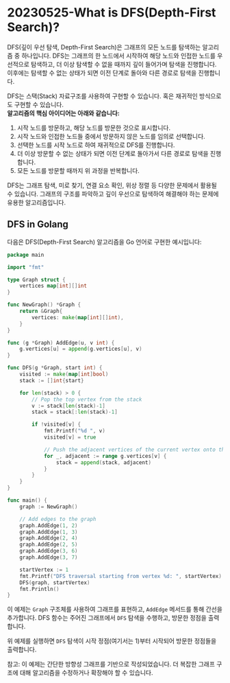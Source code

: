 # 20230525-What is DFS(Depth-First Search)?
DFS(깊이 우선 탐색, Depth-First Search)은 그래프의 모든 노드를 탐색하는 알고리즘 중 하나입니다. DFS는 그래프의 한 노드에서 시작하여 해당 노드와 인접한 노드를 우선적으로 탐색하고, 더 이상 탐색할 수 없을 때까지 깊이 들어가며 탐색을 진행합니다. 이후에는 탐색할 수 없는 상태가 되면 이전 단계로 돌아와 다른 경로로 탐색을 진행합니다.

DFS는 스택(Stack) 자료구조를 사용하여 구현할 수 있습니다. 혹은 재귀적인 방식으로도 구현할 수 있습니다.  
**알고리즘의 핵심 아이디어는 아래와 같습니다:**

1. 시작 노드를 방문하고, 해당 노드를 방문한 것으로 표시합니다.
2. 시작 노드와 인접한 노드들 중에서 방문하지 않은 노드를 임의로 선택합니다.
3. 선택한 노드를 시작 노드로 하여 재귀적으로 DFS를 진행합니다.
4. 더 이상 방문할 수 없는 상태가 되면 이전 단계로 돌아가서 다른 경로로 탐색을 진행합니다.
5. 모든 노드를 방문할 때까지 위 과정을 반복합니다.

DFS는 그래프 탐색, 미로 찾기, 연결 요소 확인, 위상 정렬 등 다양한 문제에서 활용될 수 있습니다. 그래프의 구조를 파악하고 깊이 우선으로 탐색하여 해결해야 하는 문제에 유용한 알고리즘입니다.

## DFS in Golang
다음은 DFS(Depth-First Search) 알고리즘을 Go 언어로 구현한 예시입니다:
```go
package main

import "fmt"

type Graph struct {
	vertices map[int][]int
}

func NewGraph() *Graph {
	return &Graph{
		vertices: make(map[int][]int),
	}
}

func (g *Graph) AddEdge(u, v int) {
	g.vertices[u] = append(g.vertices[u], v)
}

func DFS(g *Graph, start int) {
	visited := make(map[int]bool)
	stack := []int{start}

	for len(stack) > 0 {
		// Pop the top vertex from the stack
		v := stack[len(stack)-1]
		stack = stack[:len(stack)-1]

		if !visited[v] {
			fmt.Printf("%d ", v)
			visited[v] = true

			// Push the adjacent vertices of the current vertex onto the stack
			for _, adjacent := range g.vertices[v] {
				stack = append(stack, adjacent)
			}
		}
	}
}

func main() {
	graph := NewGraph()

	// Add edges to the graph
	graph.AddEdge(1, 2)
	graph.AddEdge(1, 3)
	graph.AddEdge(2, 4)
	graph.AddEdge(2, 5)
	graph.AddEdge(3, 6)
	graph.AddEdge(3, 7)

	startVertex := 1
	fmt.Printf("DFS traversal starting from vertex %d: ", startVertex)
	DFS(graph, startVertex)
	fmt.Println()
}
```
이 예제는 `Graph` 구조체를 사용하여 그래프를 표현하고, `AddEdge` 메서드를 통해 간선을 추가합니다. DFS 함수는 주어진 그래프에서 `DFS` 탐색을 수행하고, 방문한 정점을 출력합니다.

위 예제를 실행하면 `DFS` 탐색이 시작 정점(여기서는 1)부터 시작되어 방문한 정점들을 출력합니다.

참고: 이 예제는 간단한 방향성 그래프를 기반으로 작성되었습니다. 더 복잡한 그래프 구조에 대해 알고리즘을 수정하거나 확장해야 할 수 있습니다.